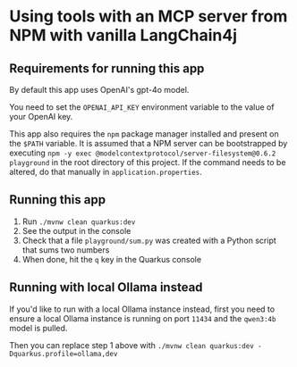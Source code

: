 # Using tools with an MCP server from NPM with vanilla LangChain4j

## Requirements for running this app
By default this app uses OpenAI's gpt-4o model.

You need to set the `OPENAI_API_KEY` environment variable to the value of your OpenAI key.

This app also requires the `npm` package manager installed and present on the `$PATH` variable.
It is assumed that a NPM server can be bootstrapped by executing
`npm -y exec @modelcontextprotocol/server-filesystem@0.6.2 playground` in the root directory of this project.
If the command needs to be altered, do that manually in `application.properties`. 

## Running this app
1. Run `./mvnw clean quarkus:dev`
2. See the output in the console
3. Check that a file `playground/sum.py` was created with a Python script that sums two numbers
4. When done, hit the `q` key in the Quarkus console

## Running with local Ollama instead
If you'd like to run with a local Ollama instance instead, first you need to ensure a local Ollama instance is running on port `11434` and the `qwen3:4b` model is pulled.

Then you can replace step 1 above with `./mvnw clean quarkus:dev -Dquarkus.profile=ollama,dev`